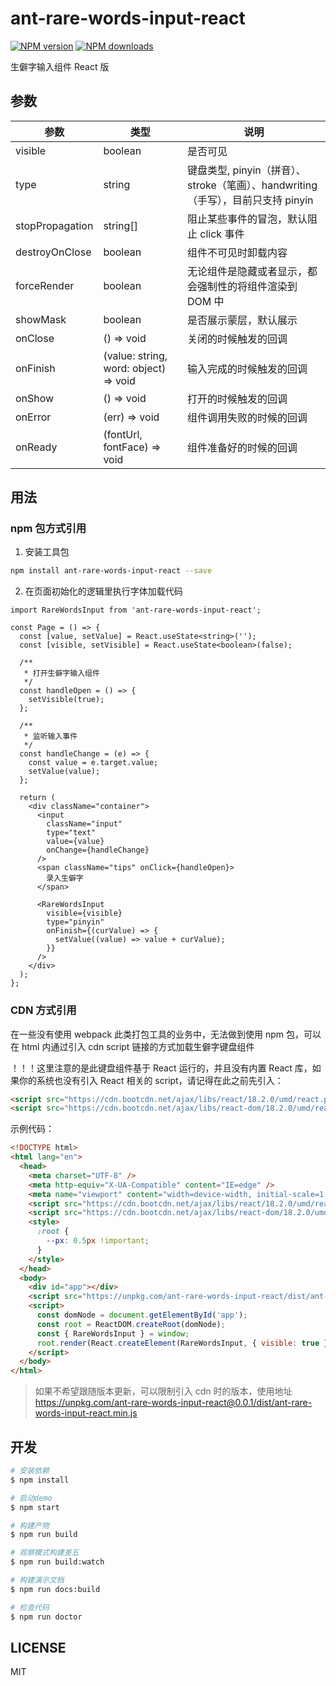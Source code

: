 # ant-rare-words-input-react

[![NPM version](https://img.shields.io/npm/v/ant-rare-words-input-react.svg?style=flat)](https://npmjs.org/package/ant-rare-words-input-react)
[![NPM downloads](http://img.shields.io/npm/dm/ant-rare-words-input-react.svg?style=flat)](https://npmjs.org/package/ant-rare-words-input-react)

生僻字输入组件 React 版

## 参数

| 参数            | 类型                                  | 说明                                                                             |
| --------------- | ------------------------------------- | -------------------------------------------------------------------------------- |
| visible         | boolean                               | 是否可见                                                                         |
| type            | string                                | 键盘类型, pinyin（拼音）、stroke（笔画）、handwriting（手写），目前只支持 pinyin |
| stopPropagation | string[]                              | 阻止某些事件的冒泡，默认阻止 click 事件                                          |
| destroyOnClose  | boolean                               | 组件不可见时卸载内容                                                             |
| forceRender     | boolean                               | 无论组件是隐藏或者显示，都会强制性的将组件渲染到 DOM 中                          |
| showMask        | boolean                               | 是否展示蒙层，默认展示                                                           |
| onClose         | () => void                            | 关闭的时候触发的回调                                                             |
| onFinish        | (value: string, word: object) => void | 输入完成的时候触发的回调                                                         |
| onShow          | () => void                            | 打开的时候触发的回调                                                             |
| onError         | (err) => void                         | 组件调用失败的时候的回调                                                         |
| onReady         | (fontUrl, fontFace) => void           | 组件准备好的时候的回调                                                           |

## 用法

### npm 包方式引用

1. 安装工具包

```bash
npm install ant-rare-words-input-react --save
```

2. 在页面初始化的逻辑里执行字体加载代码

```tsx
import RareWordsInput from 'ant-rare-words-input-react';

const Page = () => {
  const [value, setValue] = React.useState<string>('');
  const [visible, setVisible] = React.useState<boolean>(false);

  /**
   * 打开生僻字输入组件
   */
  const handleOpen = () => {
    setVisible(true);
  };

  /**
   * 监听输入事件
   */
  const handleChange = (e) => {
    const value = e.target.value;
    setValue(value);
  };

  return (
    <div className="container">
      <input
        className="input"
        type="text"
        value={value}
        onChange={handleChange}
      />
      <span className="tips" onClick={handleOpen}>
        录入生僻字
      </span>

      <RareWordsInput
        visible={visible}
        type="pinyin"
        onFinish={(curValue) => {
          setValue((value) => value + curValue);
        }}
      />
    </div>
  );
};
```

### CDN 方式引用

在一些没有使用 webpack 此类打包工具的业务中，无法做到使用 npm 包，可以在 html 内通过引入 cdn script 链接的方式加载生僻字键盘组件

！！！这里注意的是此键盘组件基于 React 运行的，并且没有内置 React 库，如果你的系统也没有引入 React 相关的 script，请记得在此之前先引入：

```html
<script src="https://cdn.bootcdn.net/ajax/libs/react/18.2.0/umd/react.production.min.js" crossorigin></script>
<script src="https://cdn.bootcdn.net/ajax/libs/react-dom/18.2.0/umd/react-dom.production.min.js" crossorigin></script>
```

示例代码：

```html
<!DOCTYPE html>
<html lang="en">
  <head>
    <meta charset="UTF-8" />
    <meta http-equiv="X-UA-Compatible" content="IE=edge" />
    <meta name="viewport" content="width=device-width, initial-scale=1.0" />
    <script src="https://cdn.bootcdn.net/ajax/libs/react/18.2.0/umd/react.production.min.js" crossorigin></script>
    <script src="https://cdn.bootcdn.net/ajax/libs/react-dom/18.2.0/umd/react-dom.production.min.js" crossorigin></script>
    <style>
      :root {
        --px: 0.5px !important;
      }
    </style>
  </head>
  <body>
    <div id="app"></div>
    <script src="https://unpkg.com/ant-rare-words-input-react/dist/ant-rare-words-input-react.min.js" crossorigin></script>
    <script>
      const domNode = document.getElementById('app');
      const root = ReactDOM.createRoot(domNode);
      const { RareWordsInput } = window;
      root.render(React.createElement(RareWordsInput, { visible: true }));
    </script>
  </body>
</html>
```

> 如果不希望跟随版本更新，可以限制引入 cdn 时的版本，使用地址 https://unpkg.com/ant-rare-words-input-react@0.0.1/dist/ant-rare-words-input-react.min.js

## 开发

```bash
# 安装依赖
$ npm install

# 启动demo
$ npm start

# 构建产物
$ npm run build

# 观察模式构建差五
$ npm run build:watch

# 构建演示文档
$ npm run docs:build

# 检查代码
$ npm run doctor
```

## LICENSE

MIT
